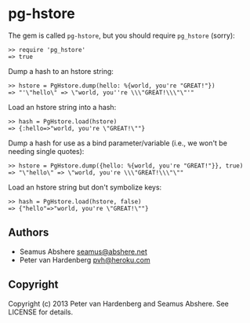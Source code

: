 # pg-hstore

The gem is called `pg-hstore`, but you should require `pg_hstore` (sorry):

    >> require 'pg_hstore'
    => true

Dump a hash to an hstore string:

    >> hstore = PgHstore.dump(hello: %{world, you're "GREAT!"})
    => "'\"hello\" => \"world, you''re \\\"GREAT!\\\"\"'"

Load an hstore string into a hash:

    >> hash = PgHstore.load(hstore)
    => {:hello=>"world, you're \"GREAT!\""}

Dump a hash for use as a bind parameter/variable (i.e., we won't be needing single quotes):

    >> hstore = PgHstore.dump({hello: %{world, you're "GREAT!"}}, true)
    => "\"hello\" => \"world, you're \\\"GREAT!\\\"\""

Load an hstore string but don't symbolize keys:

    >> hash = PgHstore.load(hstore, false)
    => {"hello"=>"world, you're \"GREAT!\""}

## Authors

* Seamus Abshere <seamus@abshere.net>
* Peter van Hardenberg <pvh@heroku.com>

## Copyright

Copyright (c) 2013 Peter van Hardenberg and Seamus Abshere. See LICENSE for details.
